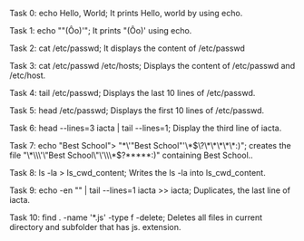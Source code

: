 Task 0: echo Hello, World; It prints Hello, world by using echo.

Task 1: echo "\"(Ôo)'"; It prints "(Ôo)' using echo.

Task 2: cat /etc/passwd; It displays the content of /etc/passwd

Task 3: cat /etc/passwd /etc/hosts; Displays the content of /etc/passwd and /etc/host.

Task 4: tail /etc/passwd; Displays the last 10 lines of /etc/passwd.

Task 5: head /etc/passwd; Displays the first 10 lines of /etc/passwd.

Task 6: head --lines=3 iacta | tail --lines=1; Display the third line of iacta.

Task 7: echo "Best School"> "\*\\\'\"Best School\"\'\\\*$\?\*\*\*\*\*:)"; creates the file  "\*\\\'\"Best School\"\'\\\*$\?\*\*\*\*\*:)" containing Best School..

Task 8: ls -la > ls_cwd_content; Writes the ls -la into ls_cwd_content.

Task 9: echo -en "" | tail --lines=1 iacta >> iacta; Duplicates, the last line of iacta.

Task 10: find . -name '*.js' -type f -delete; Deletes all files in current directory and subfolder that has js. extension.

